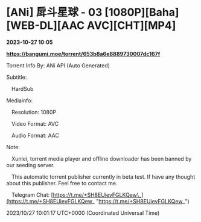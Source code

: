 # [ANi] 戽斗星球 - 03 [1080P][Baha][WEB-DL][AAC AVC][CHT][MP4]

**2023-10-27 10:05**

**https://bangumi.moe/torrent/653b8a6e8889730007dc167f**

Torrent Info By: ANi API (Auto Generated)

Subtitle:

 HardSub

Mediainfo:

 Resolution: 1080P

 Video Format: AVC

 Audio Format: AAC

  

Note:

 Xunlei, torrent media player and offline downloader has been banned by our seeding server.

 This automatic torrent publisher currently in beta test. If have any thought about this publisher. Feel free to contact me.

 Telegram Chat: [https://t.me/+SH8EUievFGLKQew\_](https://t.me/+SH8EUievFGLKQew_ "https://t.me/+SH8EUievFGLKQew_")

2023/10/27 10:01:17 UTC+0000 (Coordinated Universal Time)